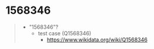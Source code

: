 # 1568346

> - "1568346"?
>   - test case (Q1568346)
>     - https://www.wikidata.org/wiki/Q1568346
